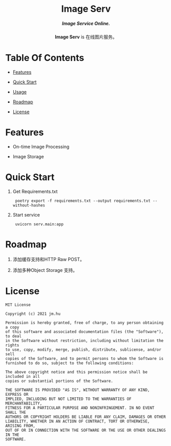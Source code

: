 <div align="center" id="top">
       <h1>Image Serv</h1>
       <h5>Image Service Online.</h5>
   <p>
       <b>Image Serv</b> is 在线图片服务。
   </p>     
</div> 
  
# Table Of Contents

*   [Features](#features)

*   [Quick Start](#quick-start)

*   [Usage](#usage)

*   [Roadmap](#roadmap)

*   [License](#license)


# Features

* On-time Image Processing

* Image Storage

# Quick Start

1. Get Requirements.txt

   ```shell script
    poetry export -f requirements.txt --output requirements.txt --without-hashes
   ```

1.  Start service
   
    ```shell script
     uvicorn serv.main:app
    ```

# Roadmap

1. 添加缓存支持和HTTP Raw POST。

2. 添加多种Object Storage 支持。

# License

```
MIT License

Copyright (c) 2021 jm.hu

Permission is hereby granted, free of charge, to any person obtaining a copy
of this software and associated documentation files (the "Software"), to deal
in the Software without restriction, including without limitation the rights
to use, copy, modify, merge, publish, distribute, sublicense, and/or sell
copies of the Software, and to permit persons to whom the Software is
furnished to do so, subject to the following conditions:

The above copyright notice and this permission notice shall be included in all
copies or substantial portions of the Software.

THE SOFTWARE IS PROVIDED "AS IS", WITHOUT WARRANTY OF ANY KIND, EXPRESS OR
IMPLIED, INCLUDING BUT NOT LIMITED TO THE WARRANTIES OF MERCHANTABILITY,
FITNESS FOR A PARTICULAR PURPOSE AND NONINFRINGEMENT. IN NO EVENT SHALL THE
AUTHORS OR COPYRIGHT HOLDERS BE LIABLE FOR ANY CLAIM, DAMAGES OR OTHER
LIABILITY, WHETHER IN AN ACTION OF CONTRACT, TORT OR OTHERWISE, ARISING FROM,
OUT OF OR IN CONNECTION WITH THE SOFTWARE OR THE USE OR OTHER DEALINGS IN THE
SOFTWARE.
```
